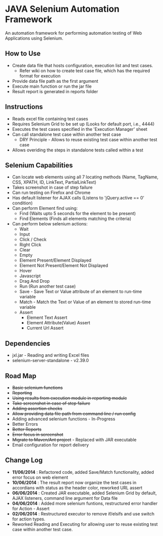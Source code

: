 JAVA Selenium Automation Framework
=================================

An automation framework for performing automation testing of Web Applications using Selenium.

## How to Use ##
* Create data file that hosts configuration, execution list and test cases.
	* Refer wiki on how to create test case file, which has the required format for execution
* Provide data file path as the first argument
* Execute main function or run the jar file
* Result report is generated in reports folder

## Instructions ##
* Reads excel file containing test cases
* Requires Selenium Grid to be set up (Looks for default port, i.e., 4444)
* Executes the test cases specified in the 'Execution Manager' sheet
* Can call standalone test case within another test case
	* DRY Principle - Allows to reuse existing test case within another test case 
* Allows overiding the steps in standalone tests called within a test

## Selenium Capabilities ##
* Can locate web elements using all 7 locating methods (Name, TagName, CSS, XPATH, ID, LinkText, PartialLinkText)
* Takes screenshot in case of step failure
* Can run testing on Firefox and Chrome
* Has default listener for AJAX calls (Listens to 'jQuery.active == 0' condition)
* Can perform Element find using:
	* Find (Waits upto 5 seconds for the element to be present)
	* Find Elements (Finds all elements matching the criteria)
* Can perform below selenium actions:
	* Wait
	* Input
	* Click / Check
	* Right Click
	* Clear
	* Empty
	* Element Present/Element Displayed
	* Element Not Present/Element Not Displayed
	* Hover
	* Javascript
	* Drag And Drop
	* Run (Run another test case)
	* Save - Save Text or Value attribute of an element to run-time variable
	* Match - Match the Text or Value of an element to stored run-time variable
	* Assert
		* Element Text Assert
		* Element Attribute(Value) Assert
		* Current Url Assert

## Dependencies ##
* jxl.jar - Reading and writing Excel files
* selenium-server-standalone - v2.39.0

## Road Map ##
* ~~Basic selenium functions~~
* ~~Reporting~~
* ~~Using results from execution module in reporting module~~
* ~~Take screenshot in case of step failure~~
* ~~Adding assertion checks~~
* ~~Allow providing data file path from command line / run config~~
* Adding advanced selenium functions - In-Progress
* Better Errors
* ~~Better Reports~~
* ~~Error focus in screenshot~~
* ~~Migrate to Maven/Ant project~~ - Replaced with JAR executable
* Email configuration for report delivery

## Change Log ##
* __11/06/2014__ : Refactored code, added Save/Match functionality, added error focus on web element
* __10/06/2014__ : The result report now organize the test cases in accordians with status as the header color, reworked URL assert
* __06/06/2014__ : Created JAR executable, added Selenium Grid by default, AJAX listeners, command line argument for Data file
* __04/06/2014__ : Added more selenium funtions, restructured error handler for Action - Assert
* __02/06/2014__ : Restructured executor to remove if/elsifs and use switch for action types. 
* Reworked Reading and Executing for allowing user to reuse existing test case within another test case.